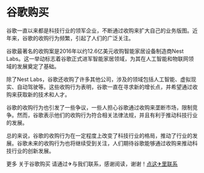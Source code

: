 # 谷歌购买

谷歌一直以来都是科技行业的领军企业，不断通过收购来扩大自己的业务版图。近年来，谷歌的收购行为频繁，引起了人们的广泛关注。

谷歌最著名的收购案是2016年以约12.6亿美元收购智能家居设备制造商Nest Labs。这一举动标志着谷歌正式进军智能家居领域，为其在人工智能和物联网领域的发展奠定了基础。

除了Nest Labs，谷歌还收购了许多其他公司，涉及的领域包括人工智能、虚拟现实、自动驾驶等。这些收购行为表明，谷歌一直在寻求新的增长点，并希望通过收购来获取新的技术和人才。

谷歌的收购行为也引发了一些争议，一些人担心谷歌通过收购来垄断市场，限制竞争。然而，谷歌表示他们的收购行为符合相关法律法规，并且有利于推动科技行业的发展。

总的来说，谷歌的收购行为在一定程度上改变了科技行业的格局，推动了行业的发展。谷歌未来的收购行为也将继续受到关注，人们期待谷歌能够通过收购来推动科技行业的创新发展。

更多 关于谷歌购买 请通过✈与我们联系，感谢阅读，谢谢！[点这✈里联系](https://lm.k02.cc)